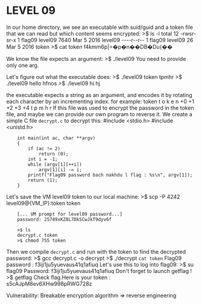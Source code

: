 # LEVEL 09

In our home directory, we see an executable with suid/guid and a token file that we can read but which content seems encrypted:
		>$ ls -l
		total 12
		-rwsr-sr-x 1 flag09 level09 7640 Mar  5  2016 level09
		----r--r-- 1 flag09 level09   26 Mar  5  2016 token
		>$ cat token
		f4kmm6p|=�p�n��DB�Du{��

We know the file expects an argument:
		>$ ./level09
		You need to provide only one arg.

Let's figure out what the executable does:
		>$ ./level09 token
		tpmhr
		>$ ./level09 hello
		hfnos
		>$ ./level09 hi
		hj

the executable expects a string as an argument, and encodes it by rotating each character by an incrementing index.
for example: token
t  o  k  e  n
+0 +1 +2 +3 +4
t  p  m  h  r
If this file was used to encrypt the password in the token file, and maybe we can provide our own program to reverse it.
We create a simple C file `decrypt.c` to decrypt this:
		#include <stdio.h>
		#include <unistd.h>

		int main(int ac, char **argv)
		{
			if (ac != 2)
				return (0);
			int i = -1;
			while (argv[1][++i])
				argv[1][i] -= i;
			printf("Flag09 password bach nakhdu l flag : %s\n", argv[1]);
			return (1);
		}
Let's save the VM level09 token to our local machine:
		>$ scp -P 4242 level09@{VM_IP}:token token

		[... VM prompt for level09 password...]
		password: 25749xKZ8L7DkSCwJkT9dyv6f

		>$ ls
		decrypt.c token
		>$ chmod 755 token
Then we compile `decrypt.c` and run with the token to find the decrypted password:
		>$ gcc decrypt.c -o decrypt
		>$ ./decrypt `cat token`
		Flag09 password : f3iji1ju5yuevaus41q1afiuq
Let's use this to log into flag09:
		>$ su flag09
		Password: f3iji1ju5yuevaus41q1afiuq
		Don't forget to launch getflag !
		>$ getflag
		Check flag.Here is your token : s5cAJpM8ev6XHw998pRWG728z

Vulnerability:
Breakable encryption algorithm => reverse engineering